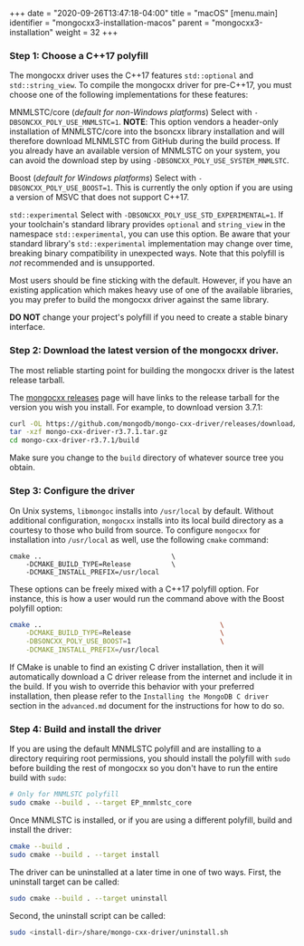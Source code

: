 +++
date = "2020-09-26T13:47:18-04:00"
title = "macOS"
[menu.main]
  identifier = "mongocxx3-installation-macos"
  parent = "mongocxx3-installation"
  weight = 32
+++

### Step 1: Choose a C++17 polyfill

The mongocxx driver uses the C++17 features `std::optional` and
`std::string_view`. To compile the mongocxx driver for pre-C++17, you
must choose one of the following implementations for these features:

   MNMLSTC/core (*default for non-Windows platforms*)
     Select with `-DBSONCXX_POLY_USE_MNMLSTC=1`.  **NOTE**: This option
     vendors a header-only installation of MNMLSTC/core into the bsoncxx
     library installation and will therefore download MLNMLSTC from GitHub
     during the build process. If you already have an available version of
     MNMLSTC on your system, you can avoid the download step by using
     `-DBSONCXX_POLY_USE_SYSTEM_MNMLSTC`.

   Boost (*default for Windows platforms*)
     Select with `-DBSONCXX_POLY_USE_BOOST=1`. This is currently the
     only option if you are using a version of MSVC that does not support
     C++17.

   `std::experimental`
     Select with `-DBSONCXX_POLY_USE_STD_EXPERIMENTAL=1`. If your
     toolchain's standard library provides `optional` and
     `string_view` in the namespace `std::experimental`, you can use
     this option. Be aware that your standard library's
     `std::experimental` implementation may change over time,
     breaking binary compatibility in unexpected ways. Note that this
     polyfill is *not* recommended and is unsupported.

Most users should be fine sticking with the default. However, if you
have an existing application which makes heavy use of one of the
available libraries, you may prefer to build the mongocxx driver
against the same library.

**DO NOT** change your project's polyfill if you need to create a
stable binary interface.

### Step 2: Download the latest version of the mongocxx driver.

The most reliable starting point for building the mongocxx driver is the latest
release tarball.

The [mongocxx releases](https://github.com/mongodb/mongo-cxx-driver/releases)
page will have links to the release tarball for the version you wish you install.  For
example, to download version 3.7.1:

```sh
curl -OL https://github.com/mongodb/mongo-cxx-driver/releases/download/r3.7.1/mongo-cxx-driver-r3.7.1.tar.gz
tar -xzf mongo-cxx-driver-r3.7.1.tar.gz
cd mongo-cxx-driver-r3.7.1/build
```

Make sure you change to the `build` directory of whatever source tree you
obtain.

### Step 3: Configure the driver

On Unix systems, `libmongoc` installs into `/usr/local` by default. Without additional
configuration, `mongocxx` installs into its local build directory as a courtesy to those who build
from source. To configure `mongocxx` for installation into `/usr/local` as well, use the following
`cmake` command:

```
cmake ..                                \
    -DCMAKE_BUILD_TYPE=Release          \
    -DCMAKE_INSTALL_PREFIX=/usr/local
```

These options can be freely mixed with a C++17 polyfill option. For instance, this is how a user
would run the command above with the Boost polyfill option:
```sh
cmake ..                                            \
    -DCMAKE_BUILD_TYPE=Release                      \
    -DBSONCXX_POLY_USE_BOOST=1                      \
    -DCMAKE_INSTALL_PREFIX=/usr/local
```

If CMake is unable to find an existing C driver installation, then it will
automatically download a C driver release from the internet and include it in
the build. If you wish to override this behavior with your preferred
installation, then please refer to the `Installing the MongoDB C driver` section
in the `advanced.md` document for the instructions for how to do so.

### Step 4: Build and install the driver

If you are using the default MNMLSTC polyfill and are installing to a
directory requiring root permissions, you should install the polyfill with
`sudo` before building the rest of mongocxx so you don't have to run
the entire build with `sudo`:

```sh
# Only for MNMLSTC polyfill
sudo cmake --build . --target EP_mnmlstc_core
```

Once MNMLSTC is installed, or if you are using a different polyfill,
build and install the driver:

```sh
cmake --build .
sudo cmake --build . --target install
```

The driver can be uninstalled at a later time in one of two ways.  First,
the uninstall target can be called:

```sh
sudo cmake --build . --target uninstall
```

Second, the uninstall script can be called:

```sh
sudo <install-dir>/share/mongo-cxx-driver/uninstall.sh
```

